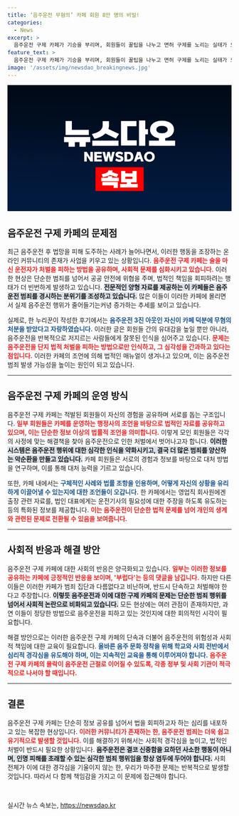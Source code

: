 ```yaml
---
title: ‘음주운전 무혐의’ 카페 회원 8만 명의 비밀!
categories:
  - News
excerpt: >
  음주운전 구제 카페가 기승을 부리며, 회원들이 꿀팁을 나누고 면허 구제를 노리는 실태가 드러났다. 8만 명이 가입한 이 카페는 음주범죄를 조장한다는 비판과 함께, 음주운전 근절이 어려워지고 있는 현실을 단적으로 보여준다.
feature_text: >
  음주운전 구제 카페가 기승을 부리며, 회원들이 꿀팁을 나누고 면허 구제를 노리는 실태가 드러났다. 8만 명이 가입한 이 카페는 음주범죄를 조장한다는 비판과 함께, 음주운전 근절이 어려워지고 있는 현실을 단적으로 보여준다.
image: '/assets/img/newsdao_breakingnews.jpg'
---
```


<p><img src="/assets/img/newsdao_breakingnews.jpg" alt="ranknews 속보" /></p>

<h2 data-ke-size="size26">음주운전 구제 카페의 문제점</h2>

<p data-ke-size="size16">최근 음주운전 후 법망을 피해 도주하는 사례가 늘어나면서, 이러한 행동을 조장하는 온라인 커뮤니티의 존재가 사업을 키우고 있는 상황입니다. <b><span style="color: #ee2323;">음주운전 구제 카페는 술을 마신 운전자가 처벌을 피하는 방법을 공유하며, 사회적 문제를 심화시키고 있습니다.</span></b> 이러한 현상은 단순한 범죄를 넘어서 공공 안전에 위협을 주며, 법적인 책임을 회피하려는 행태가 더 빈번하게 발생하고 있습니다. <b><span style="background-color: #21538527;">전문적인 양형 자료를 제공하는 이 카페들은 음주운전 범죄를 경시하는 분위기를 조성하고 있습니다.</span></b> 많은 이들이 이러한 카페에 몰리면서 실제 음주운전 행위가 줄어들기는커녕 증가하는 추세를 보이고 있습니다.</p>

<p data-ke-size="size16">실제로, 한 누리꾼이 작성한 후기에서는 <b><span style="color: #1a5490;">음주운전 3진 아웃인 자신이 카페 덕분에 무혐의 처분을 받았다고 자랑하였습니다.</span></b> 이러한 글은 회원들 간의 유대감을 높일 뿐만 아니라, 음주운전을 반복적으로 저지르는 사람들에게 잘못된 인식을 심어주고 있습니다. <b><span style="color: #ee2323;">문제는 음주운전을 단지 법적 처벌을 피하는 방법으로만 인식하고, 그 심각성을 간과하고 있다는 점입니다.</span></b> 이러한 카페의 조언에 의해 법적인 매뉴얼이 생겨나고 있으며, 이는 음주운전 범죄 발생 가능성을 높이는 원인이 되고 있습니다.</p>

<hr>

<h2 data-ke-size="size26">음주운전 구제 카페의 운영 방식</h2>

<p data-ke-size="size16">음주운전 구제 카페는 적발된 회원들이 자신의 경험을 공유하며 서로를 돕는 구조입니다. <b><span style="color: #ee2323;">일부 회원들은 카페를 운영하는 행정사의 조언을 바탕으로 법적인 자료를 공유하고 있으며, 이는 단순한 정보 이상의 법률적 조언을 의미합니다.</span></b> 이렇게 모인 회원들은 각각의 사정에 맞는 해결책을 찾아 음주운전으로 인한 처벌에서 벗어나고자 합니다. <b><span style="background-color: #21538527;">이러한 시스템은 음주운전 행위에 대한 심각한 인식을 약화시키고, 결국 더 많은 범죄를 양산하는 악순환을 만들고 있습니다.</span></b> 카페 회원들은 서로의 경험과 정보를 바탕으로 대처 방법을 연구하며, 이를 통해 대처 능력을 기르고 있습니다.</p>

<p data-ke-size="size16">또한, 카페 내에서는 <b><span style="color: #1a5490;">구체적인 사례와 법률 조항을 인용하며, 어떻게 자신의 상황을 유리하게 이끌어낼 수 있는지에 대한 조언들이 오갑니다.</span></b> 한 카페에서는 영업직 회사원에겐 출장 관련 자료를, 법인 대표에게는 운전기사의 필요성에 대한 주장을 하도록 유도하는 등의 특화된 정보를 제공합니다. <b><span style="color: #ee2323;">이는 음주운전이 단순한 법적 문제를 넘어 개인의 생계와 관련된 문제로 전환될 수 있음을 보여줍니다.</span></b></p>

<hr>

<h2 data-ke-size="size26">사회적 반응과 해결 방안</h2>

<p data-ke-size="size16">음주운전 구제 카페에 대한 사회의 반응은 양극화되고 있습니다. <b><span style="color: #ee2323;">일부는 이러한 정보를 공유하는 카페에 긍정적인 반응을 보이며, '부럽다'는 등의 댓글을 남깁니다.</span></b> 하지만 다른 이들은 이러한 카페가 범죄 집단과 다름없다고 비난하며, 반드시 단속하고 처벌해야 한다고 주장합니다. <b><span style="background-color: #21538527;">이렇듯 음주운전과 이에 대한 구제 카페의 문제는 단순한 범죄 행위를 넘어서 사회적 논란으로 비화되고 있습니다.</span></b> 모든 현상에는 여러 관점이 존재하지만, 과연 이들이 정당한 방법으로 음주운전을 피하고 있는 것인지에 대한 회의적인 시각이 필요합니다.</p>

<p data-ke-size="size16">해결 방안으로는 이러한 음주운전 구제 카페의 단속과 더불어 음주운전의 위험성과 사회적 책임에 대한 교육이 필요합니다. <b><span style="color: #1a5490;">올바른 음주 문화 정착을 위해 학교와 사회 전반에서 심리적 경각심을 유도해야 하며, 이는 지속적인 교육을 통해 이루어져야 합니다.</span></b> <b><span style="color: #ee2323;">음주운전 구제 카페의 몰락이 음주운전 근절로 이어질 수 있도록, 각종 정부 및 사회 기관이 적극적으로 나서야 할 때입니다.</span></b></p>

<hr>

<h2 data-ke-size="size26">결론</h2>

<p data-ke-size="size16">음주운전 구제 카페는 단순히 정보 공유를 넘어서 법을 회피하고자 하는 심리를 내포하고 있는 복잡한 현상입니다. <b><span style="color: #ee2323;">이러한 커뮤니티가 존재하는 한, 음주운전 범죄는 더욱 쉽고 유기적으로 발생할 것입니다.</span></b> 이를 해결하기 위해서는 사회적 경각심을 높이고, 법적인 처벌이 반드시 필요한 상황입니다. <b><span style="background-color: #21538527;">음주운전은 결코 신중함을 요하던 사소한 행동이 아니며, 인명 피해를 초래할 수 있는 심각한 범죄 행위임을 항상 염두에 두어야 합니다.</span></b> 사회 전체가 이에 대한 경각심을 기울이지 않는 한, 우리가 마주한 문제는 반복적으로 발생할 것입니다. 따라서 다 함께 책임감을 가지고 이 문제에 접근해야 합니다.</p>

<p data-ke-size="size16">&nbsp;</p>
실시간 뉴스 속보는, <a href="https://newsdao.kr" rel="dofollow">https://newsdao.kr</a>


